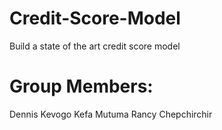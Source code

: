 # Credit-Score-Model
Build a state of the art credit score model
# Group Members:
Dennis Kevogo
Kefa Mutuma
Rancy Chepchirchir
